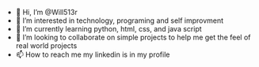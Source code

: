 - 👋 Hi, I’m @Will513r
- 👀 I’m interested in technology, programing and self improvment
- 🌱 I’m currently learning python, html, css, and java script 
- 💞️ I’m looking to collaborate on simple projects to help me get the feel of real world projects 
- 📫 How to reach me my linkedin is in my profile 

<!---
Will513r/Will513r is a ✨ special ✨ repository because its `README.md` (this file) appears on your GitHub profile.
You can click the Preview link to take a look at your changes.
--->

